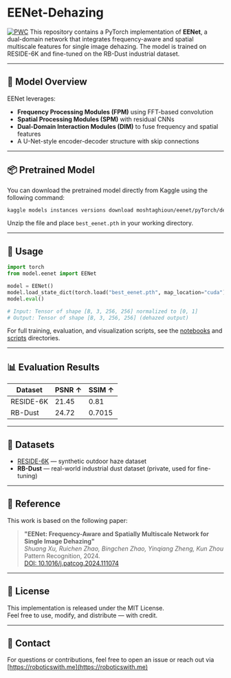 # EENet-Dehazing
[![PWC](https://img.shields.io/endpoint.svg?url=https://paperswithcode.com/badge/eenet-frequency-aware-and-spatially/image-dehazing-on-rb-dust)](https://paperswithcode.com/sota/image-dehazing-on-rb-dust?p=eenet-frequency-aware-and-spatially)
This repository contains a PyTorch implementation of **EENet**, a dual-domain network that integrates frequency-aware and spatial multiscale features for single image dehazing. The model is trained on RESIDE-6K and fine-tuned on the RB-Dust industrial dataset.

---

## 🧠 Model Overview

EENet leverages:
- **Frequency Processing Modules (FPM)** using FFT-based convolution
- **Spatial Processing Modules (SPM)** with residual CNNs
- **Dual-Domain Interaction Modules (DIM)** to fuse frequency and spatial features
- A U-Net-style encoder-decoder structure with skip connections

---

## 📦 Pretrained Model

You can download the pretrained model directly from Kaggle using the following command:

```bash
kaggle models instances versions download moshtaghioun/eenet/pyTorch/default/1
```

Unzip the file and place `best_eenet.pth` in your working directory.

---

## 🚀 Usage

```python
import torch
from model.eenet import EENet

model = EENet()
model.load_state_dict(torch.load("best_eenet.pth", map_location="cuda"))
model.eval()

# Input: Tensor of shape [B, 3, 256, 256] normalized to [0, 1]
# Output: Tensor of shape [B, 3, 256, 256] (dehazed output)
```

For full training, evaluation, and visualization scripts, see the [notebooks](notebooks/) and [scripts](scripts/) directories.

---

## 📊 Evaluation Results

| Dataset     | PSNR ↑ | SSIM ↑  |
|-------------|--------|---------|
| RESIDE-6K   | 21.45  | 0.81    |
| RB-Dust     | 24.72  | 0.7015  |

---

## 🧪 Datasets

- [RESIDE-6K](https://github.com/nttcslab/RESIDE) — synthetic outdoor haze dataset
- **RB-Dust** — real-world industrial dust dataset (private, used for fine-tuning)

---

## 📑 Reference

This work is based on the following paper:

> **"EENet: Frequency-Aware and Spatially Multiscale Network for Single Image Dehazing"**  
> *Shuang Xu, Ruichen Zhao, Bingchen Zhao, Yinqiang Zheng, Kun Zhou*  
> Pattern Recognition, 2024.  
> [DOI: 10.1016/j.patcog.2024.111074](https://doi.org/10.1016/j.patcog.2024.111074)

---

## 🪪 License

This implementation is released under the MIT License.  
Feel free to use, modify, and distribute — with credit.

---

## 🙋 Contact

For questions or contributions, feel free to open an issue or reach out via [https://roboticswith.me](https://roboticswith.me)
